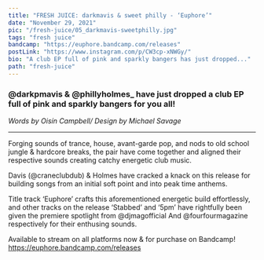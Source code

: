 ```yaml
---
title: "FRESH JUICE: darkmavis & sweet philly - ‘Euphore’"
date: "November 29, 2021"
pic: "/fresh-juice/05_darkmavis-sweetphilly.jpg"
tags: "fresh juice"
bandcamp: "https://euphore.bandcamp.com/releases"
postLink: "https://www.instagram.com/p/CW3cp-xNWGy/"
bio: "A club EP full of pink and sparkly bangers has just dropped..."
path: "fresh-juice"
---
```


### @darkpmavis & @phillyholmes\_ have just dropped a club EP full of pink and sparkly bangers for you all!

<p class="smallText"><i>Words by Oisín Campbell/ Design by Michael Savage</i></p>

<hr/>

Forging sounds of trance, house, avant-garde pop, and nods to old school jungle & hardcore breaks, the pair have come together and aligned their respective sounds creating catchy energetic club music.

Davis (@craneclubdub) & Holmes have cracked a knack on this release for building songs from an initial soft point and into peak time anthems.

Title track ‘Euphore’ crafts this aforementioned energetic build effortlessly, and other tracks on the release ‘Stabbed’ and ‘5pm’ have rightfully been given the premiere spotlight from @djmagofficial And @fourfourmagazine respectively for their enthusing sounds.

Available to stream on all platforms now & for purchase on Bandcamp! https://euphore.bandcamp.com/releases
